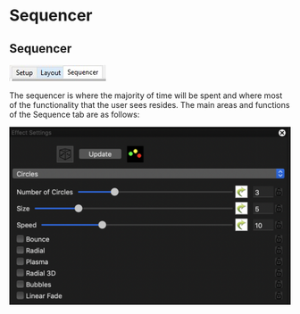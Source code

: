 # Sequencer

## Sequencer

![](../../.gitbook/assets/sequencer-tab.JPG)

The sequencer is where the majority of time will be spent and where most of the functionality that the user sees resides.  The main areas and functions of the Sequence tab are as follows:

![](../../.gitbook/assets/image%20%28184%29.png)

